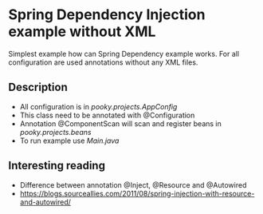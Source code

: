 Spring Dependency Injection example without XML
======================================

Simplest example how can Spring Dependency example works. 
For all configuration are used annotations without any XML files.

Description
-------------------
* All configuration is in *pooky.projects.AppConfig*
* This class need to be annotated with @Configuration 
* Annotation @ComponentScan will scan and register beans in *pooky.projects.beans*
* To run example use *Main.java*

Interesting reading
----------------------
* Difference between annotation @Inject, @Resource and @Autowired
* https://blogs.sourceallies.com/2011/08/spring-injection-with-resource-and-autowired/ 

 
  
